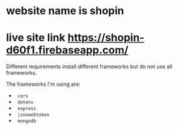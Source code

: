 # website name is shopin


# live site link https://shopin-d60f1.firebaseapp.com/


Different requirements install different frameworks but do not use all frameworks.

The frameworks I'm using are:
- ` cors`
- ` dotenv`
- ` express`
- ` jsonwebtoken`
- ` mongodb`